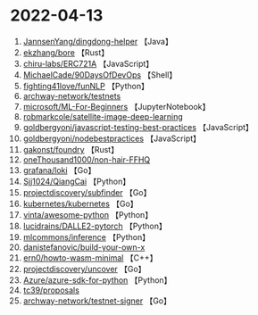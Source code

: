 # 2022-04-13

1. [JannsenYang/dingdong-helper](https://github.com/JannsenYang/dingdong-helper) 【Java】
2. [ekzhang/bore](https://github.com/ekzhang/bore) 【Rust】
3. [chiru-labs/ERC721A](https://github.com/chiru-labs/ERC721A) 【JavaScript】
4. [MichaelCade/90DaysOfDevOps](https://github.com/MichaelCade/90DaysOfDevOps) 【Shell】
5. [fighting41love/funNLP](https://github.com/fighting41love/funNLP) 【Python】
6. [archway-network/testnets](https://github.com/archway-network/testnets) 
7. [microsoft/ML-For-Beginners](https://github.com/microsoft/ML-For-Beginners) 【JupyterNotebook】
8. [robmarkcole/satellite-image-deep-learning](https://github.com/robmarkcole/satellite-image-deep-learning) 
9. [goldbergyoni/javascript-testing-best-practices](https://github.com/goldbergyoni/javascript-testing-best-practices) 【JavaScript】
10. [goldbergyoni/nodebestpractices](https://github.com/goldbergyoni/nodebestpractices) 【JavaScript】
11. [gakonst/foundry](https://github.com/gakonst/foundry) 【Rust】
12. [oneThousand1000/non-hair-FFHQ](https://github.com/oneThousand1000/non-hair-FFHQ) 
13. [grafana/loki](https://github.com/grafana/loki) 【Go】
14. [Sjj1024/QiangCai](https://github.com/Sjj1024/QiangCai) 【Python】
15. [projectdiscovery/subfinder](https://github.com/projectdiscovery/subfinder) 【Go】
16. [kubernetes/kubernetes](https://github.com/kubernetes/kubernetes) 【Go】
17. [vinta/awesome-python](https://github.com/vinta/awesome-python) 【Python】
18. [lucidrains/DALLE2-pytorch](https://github.com/lucidrains/DALLE2-pytorch) 【Python】
19. [mlcommons/inference](https://github.com/mlcommons/inference) 【Python】
20. [danistefanovic/build-your-own-x](https://github.com/danistefanovic/build-your-own-x) 
21. [ern0/howto-wasm-minimal](https://github.com/ern0/howto-wasm-minimal) 【C++】
22. [projectdiscovery/uncover](https://github.com/projectdiscovery/uncover) 【Go】
23. [Azure/azure-sdk-for-python](https://github.com/Azure/azure-sdk-for-python) 【Python】
24. [tc39/proposals](https://github.com/tc39/proposals) 
25. [archway-network/testnet-signer](https://github.com/archway-network/testnet-signer) 【Go】
